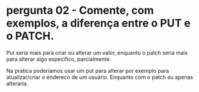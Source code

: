 # pergunta 02 - Comente, com exemplos, a diferença entre o PUT e o PATCH.

Put seria mais para criar ou alterar um valor, enquanto o patch seria mais para alterar algo especifico, parcialmente.


Na pratica poderiamos usar um put  para alterar por exemplo para atualizar/criar o endereco de um usuário. Enquanto com o patch eu apenas alteraria.   
